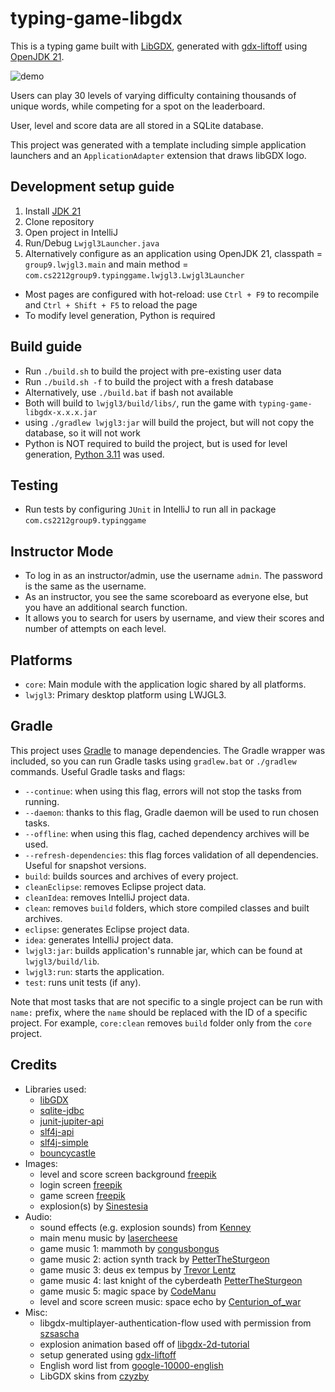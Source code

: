 # typing-game-libgdx

This is a typing game built with [LibGDX](https://libgdx.com/), generated with [gdx-liftoff](https://github.com/tommyettinger/gdx-liftoff) using [OpenJDK 21](https://www.oracle.com/ca-en/java/technologies/downloads/#java21).

![demo](https://github.com/hunterchen7/typing-game/assets/34012681/e4e26360-b9cd-4c5e-bb79-2e155e04da0f)

Users can play 30 levels of varying difficulty containing thousands of unique words, while competing for a spot on the leaderboard.

User, level and score data are all stored in a SQLite database.

This project was generated with a template including simple application launchers and an `ApplicationAdapter` extension that draws libGDX logo.

## Development setup guide
1. Install [JDK 21](https://www.oracle.com/ca-en/java/technologies/downloads/#java21)
2. Clone repository
3. Open project in IntelliJ
4. Run/Debug `Lwjgl3Launcher.java`
5. Alternatively configure as an application using OpenJDK 21, classpath = `group9.lwjgl3.main` and main method = `com.cs2212group9.typinggame.lwjgl3.Lwjgl3Launcher`
- Most pages are configured with hot-reload: use `Ctrl + F9` to recompile and `Ctrl + Shift + F5` to reload the page
- To modify level generation, Python is required

## Build guide
- Run `./build.sh` to build the project with pre-existing user data
- Run `./build.sh -f` to build the project with a fresh database
- Alternatively, use `./build.bat` if bash not available
- Both will build to `lwjgl3/build/libs/`, run the game with `typing-game-libgdx-x.x.x.jar`
- using `./gradlew lwjgl3:jar` will build the project, but will not copy the database, so it will not work
- Python is NOT required to build the project, but is used for level generation, [Python 3.11](https://www.python.org/downloads/release/python-3112/) was used.

## Testing
- Run tests by configuring `JUnit` in IntelliJ to run all in package `com.cs2212group9.typinggame`

## Instructor Mode
- To log in as an instructor/admin, use the username `admin`. The password is the same as the username.
- As an instructor, you see the same scoreboard as everyone else, but you have an additional search function.
- It allows you to search for users by username, and view their scores and number of attempts on each level.

## Platforms

- `core`: Main module with the application logic shared by all platforms.
- `lwjgl3`: Primary desktop platform using LWJGL3.

## Gradle

This project uses [Gradle](http://gradle.org/) to manage dependencies.
The Gradle wrapper was included, so you can run Gradle tasks using `gradlew.bat` or `./gradlew` commands.
Useful Gradle tasks and flags:

- `--continue`: when using this flag, errors will not stop the tasks from running.
- `--daemon`: thanks to this flag, Gradle daemon will be used to run chosen tasks.
- `--offline`: when using this flag, cached dependency archives will be used.
- `--refresh-dependencies`: this flag forces validation of all dependencies. Useful for snapshot versions.
- `build`: builds sources and archives of every project.
- `cleanEclipse`: removes Eclipse project data.
- `cleanIdea`: removes IntelliJ project data.
- `clean`: removes `build` folders, which store compiled classes and built archives.
- `eclipse`: generates Eclipse project data.
- `idea`: generates IntelliJ project data.
- `lwjgl3:jar`: builds application's runnable jar, which can be found at `lwjgl3/build/lib`.
- `lwjgl3:run`: starts the application.
- `test`: runs unit tests (if any).

Note that most tasks that are not specific to a single project can be run with `name:` prefix, where the `name` should be replaced with the ID of a specific project.
For example, `core:clean` removes `build` folder only from the `core` project.

## Credits
- Libraries used:
  - [libGDX](https://libgdx.com/)
  - [sqlite-jdbc](https://mvnrepository.com/artifact/org.xerial/sqlite-jdbc)
  - [junit-jupiter-api](https://mvnrepository.com/artifact/org.junit.jupiter/junit-jupiter-api)
  - [slf4j-api](https://mvnrepository.com/artifact/org.slf4j/slf4j-api)
  - [slf4j-simple](https://mvnrepository.com/artifact/org.slf4j/slf4j-simple)
  - [bouncycastle](https://mvnrepository.com/artifact/org.bouncycastle/bcprov-jdk18on)
- Images:
  - level and score screen background [freepik](https://www.freepik.com/free-photo/aerial-shot-beautiful-landscape-covered-with-snow-early-morning_11061964.htm#fromView=search&page=1&position=2&uuid=60e3e85d-534e-4371-a570-af27897804c6)
  - login screen [freepik](https://www.freepik.com/free-ai-image/view-planet-earth-sunrise-from-space_43168360.htm#fromView=search&page=1&position=41&uuid=0bb51760-41eb-435b-a5ab-e5b905d36678)
  - game screen [freepik](https://www.freepik.com/free-ai-image/exploration-majestic-galaxy-through-space-shuttle-technology-generated-by-ai_47596883.htm#fromView=search&page=3&position=23&uuid=64b6abd9-398f-)
  - explosion(s) by [Sinestesia](https://opengameart.org/content/2d-explosion-animations-frame-by-frame)
- Audio:
  - sound effects (e.g. explosion sounds) from [Kenney](https://kenney.nl/)
  - main menu music by [lasercheese](https://opengameart.org/content/space-orchestral)
  - game music 1: mammoth by [congusbongus](https://opengameart.org/content/mammoth)
  - game music 2: action synth track by [PetterTheSturgeon](https://opengameart.org/content/action-synth-track)
  - game music 3: deus ex tempus by [Trevor Lentz](https://opengameart.org/content/deus-ex-tempus)
  - game music 4: last knight of the cyberdeath [PetterTheSturgeon](https://opengameart.org/content/lastknightofthecyberdeath)
  - game music 5: magic space by [CodeManu](https://opengameart.org/content/magic-space)
  - level and score screen music: space echo by [Centurion_of_war](https://opengameart.org/content/space-echo)
- Misc:
  - libgdx-multiplayer-authentication-flow used with permission from [szsascha](https://github.com/szsascha/libgdx-multiplayer-authentication-flow/issues/1)
  - explosion animation based off of [libgdx-2d-tutorial](https://github.com/hollowbit/libgdx-2d-tutorial)
  - setup generated using [gdx-liftoff](https://github.com/libgdx/gdx-liftoff)
  - English word list from [google-10000-english](https://github.com/first20hours/google-10000-english)
  - LibGDX skins from [czyzby](https://github.com/czyzby/gdx-skins)
